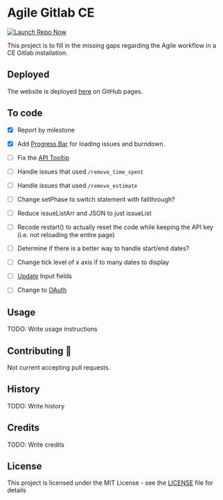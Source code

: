 # Agile Gitlab CE

[![Launch Repo Now](https://img.shields.io/badge/gh--pages-Launch%20Now!-ff69b4.svg?maxAge=2592000)](https://lilyheart.github.io/agile-gitlabce/)

This project is to fill in the missing gaps regarding the Agile workflow in a CE Gitlab installation.

<!-- [![Gitter](https://img.shields.io/gitter/room/Lilyheart/repo.js.svg?maxAge=2592000)](https://gitter.im/Lilyheart/LilyPrograms) [![GitHub issues](https://img.shields.io/github/issues/Lilyheart/repo.svg?maxAge=2592000)](https://github.com/Lilyheart/repo/issues) [![license](https://img.shields.io/github/license/Lilyheart/repo.svg?maxAge=2592000)](https://github.com/Lilyheart/repo/blob/gh-pages/LICENSE) -->

## Deployed

The website is deployed [here](https://lilyheart.github.io/agile-gitlabce/) on GitHub pages.

## To code

- [x] Report by milestone
- [x] Add [Progress Bar](https://getbootstrap.com/docs/4.1/components/progress/) for loading issues and burndown.
- [ ] Fix the [API Tooltip](https://getbootstrap.com/docs/4.1/components/tooltips/)
- [ ] Handle issues that used `/remove_time_spent `
- [ ] Handle issues that used `/remove_estimate `

- [ ] Change setPhase to switch statement with fallthrough?
- [ ] Reduce issueListArr and JSON to just issueList
- [ ] Recode restart() to actually reset the code while keeping the API key (i.e. not reloading the entire page)
- [ ] Determine if there is a better way to handle start/end dates?
- [ ] Change tick level of x axis if to many dates to display
- [ ] [Update](https://getbootstrap.com/docs/4.1/components/input-group/) Input fields
- [ ] Change to [OAuth](https://docs.gitlab.com/ee/api/oauth2.html)

## Usage

TODO: Write usage instructions

## Contributing :revolving_hearts:

Not current accepting pull requests.

<!-- 1. Fork the repo
2. Create a branch for the feature: `git checkout -b new-feature-name`
3. Commit: `git commit -am 'Add a cool thing'`
4. Push to the branch: `git push origin new-feature-name`
5. Submit a pull request -->

## History

TODO: Write history

## Credits

TODO: Write credits

## License

This project is licensed under the MIT License - see the [LICENSE](LICENSE) file for details
